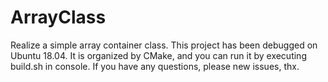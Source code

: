 # ArrayClass
Realize a simple array container class.
This project has been debugged on Ubuntu 18.04.
It is organized by CMake, and you can run it by executing build.sh in console.
If you have any questions, please new issues, thx.
